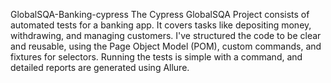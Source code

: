GlobalSQA-Banking-cypress
The Cypress GlobalSQA Project consists of automated tests for a banking app. It covers tasks like depositing money, withdrawing, and managing customers. I've structured the code to be clear and reusable, using the Page Object Model (POM), custom commands, and fixtures for selectors. Running the tests is simple with a command, and detailed reports are generated using Allure.
